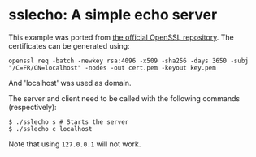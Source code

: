 # sslecho: A simple echo server

This example was ported from [the official OpenSSL repository](https://github.com/openssl/openssl/tree/ef8040bce02758de86fc55412ee4ac9102f9ffab/demos/sslecho).
The certificates can be generated using:
```shell
openssl req -batch -newkey rsa:4096 -x509 -sha256 -days 3650 -subj "/C=FR/CN=localhost" -nodes -out cert.pem -keyout key.pem
```
And 'localhost' was used as domain.

The server and client need to be called with the following commands (respectively):
```shell
$ ./sslecho s # Starts the server
$ ./sslecho c localhost
```
Note that using `127.0.0.1` will not work.